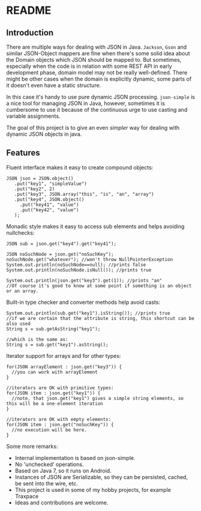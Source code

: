 # README #

## Introduction ##
There are multiple ways for dealing with JSON in Java.
`Jackson`, `Gson` and similar JSON-Object mappers are fine when there's some solid idea about the Domain objects which JSON should be mapped to.
But sometimes, especially when the code is in relation with some REST API in early development phase, domain model may not be really well-defined.
There might be other cases when the domain is explicitly dynamic, some parts of it doesn't even have a static structure.

In this case it's handy to use pure dynamic JSON processing.
`json-simple` is a nice tool for managing JSON in Java, however, sometimes it is cumbersome to use it because of the continuous urge to use casting and variable assignments.

The goal of this project is to give an even *simpler* way for dealing with dynamic JSON objects in java.

## Features ##

Fluent interface makes it easy to create compound objects:
```
JSON json = JSON.object()
   .put("key1", "simpleValue")
   .put("key2", 2)
   .put("key3", JSON.array("this", "is", "an", "array")
   .put("key4", JSON.object()
     .put("key41", "value")
     .put("key42", "value")
   );
```
Monadic style makes it easy to access sub elements and helps avoiding nullchecks:
```
JSON sub = json.get("key4").get("key41");

JSON noSuchNode = json.get("noSuchKey");
noSuchNode.get("whatever"); //won't throw NullPointerException
System.out.println(noSuchNode==null); //prints false
System.out.println(noSuchNode.isNull()); //prints true

System.out.println(json.get("key3").get(1)); //prints "an"
//Of course it's good to know at some point if something is an object or an array.
```

Built-in type checker and converter methods help avoid casts:
```
System.out.println(sub.get("key1").isString()); //prints true
//if we are certain that the attribute is string, this shortcut can be also used
String s = sub.getAsString("key1");

//which is the same as:
String s = sub.get("key1").asString();
```

Iterator support for arrays and for other types:
```
for(JSON arrayElement : json.get("key3")) {
  //you can work with arrayElement
}

//iterators are OK with primitive types:
for(JSON item : json.get("key1")) {
  //note, that json.get("key1") gives a simple string elements, so this will be a one-element iteration
}

//iterators are OK with empty elements:
for(JSON item : json.get("noSuchKey")) {
  //no execution will be here.
}
```

Some more remarks:
* Internal implementation is based on json-simple.
* No 'unchecked' operations.
* Based on Java 7, so it runs on Android.
* Instances of JSON are Serializable, so they can be persisted, cached, be sent into the wire, etc.
* This project is used in some of my hobby projects, for example Traxpace
* Ideas and contributions are welcome.
